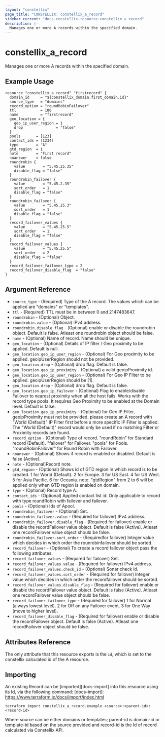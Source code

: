 ```yaml
---
layout: "constellix"
page_title: "CONSTELLIX: constellix_a_record"
sidebar_current: "docs-constellix-resource-constellix_a_record"
description: |-
  Manages one or more A records within the specified domain.
---
```


# constellix_a_record
Manages one or more A records within the specified domain.

## Example Usage ##

```hcl
resource "constellix_a_record" "firstrecord" {
  domain_id     = "${constellix_domain.first_domain.id}"
  source_type   = "domains"
  record_option = "roundRobinFailover"
  ttl           = 100
  name          = "firstrecord"
  geo_location = {
    geo_ip_user_region = 1
    drop               = "false"
  }
  pools       = [123]
  contact_ids = [1234]
  type        = "A"
  gtd_region  = 1
  note        = "First record"
  noanswer    = false
  roundrobin {
    value        = "5.45.25.35"
    disable_flag = "false"
  }
  roundrobin_failover {
    value        = "5.45.2.35"
    sort_order   = 1
    disable_flag = "false"
  }
  roundrobin_failover {
    value        = "5.45.25.3"
    sort_order   = 1
    disable_flag = "false"
  }
  record_failover_values {
    value        = "5.45.25.5"
    sort_order   = 1
    disable_flag = "false"
  }
  record_failover_values {
    value        = "5.45.25.5"
    sort_order   = 2
    disable_flag = "false"
  }
  record_failover_failover_type = 2
  record_failover_disable_flag  = "false"
}

```

## Argument Reference ##
* `source_type` - (Required) Type of the A record. The values which can be applied are "domains" or "templates".
* `ttl` - (Required) TTL must be in between 0 and 2147483647.
* `roundrobin` - (Optional) Object.
* `roundrobin.value` - (Optional) IPv4 address.
* `roundrobin.disable_flag` - (Optional) enable or disable the roundrobin object. Default is false. Atleast one roundrobin object should be false.
* `name` - (Optional) Name of record. Name should be unique.
* `geo_location` - (Optional) Details of IP filter / Geo proximity to be applied. Default is null.
* `geo_location.geo_ip_user_region` - (Optional) For Geo proximity to be applied. geoipUserRegion should not be provided.
* `geo_location.drop` - (Optional) drop flag. Default is false.
* `geo_location.geo_ip_proximity` - (Optional) a valid geoipProximity id.
* `geo_location.geo_ip_user_region` - (Optional) For Geo IP Filter to be applied. geoipUserRegion should be [1].
* `geo_location.drop` - (Optional) drop flag. Default is false.
* `geo_location.geo_ip_failover` - (Optional) Flag to enable/disable Failover to nearest proximity when all the host fails. Works with the record type pools. It requires Geo Proximity to be enabled at the Domain level. Default is false. 
* `geo_location.geo_ip_proximity` - (Optional) for Geo IP Filter, geoipProximity must not be provided. please create an A record with "World (Default)" IP Filter first before a more specific IP Filter is applied. The "World (Default)" record would only be used if no matching Filter or Proximity records are found.
* `record_option` - (Optional) Type of record. "roundRobin" for Standard record (Default). "failover" for Failover. "pools" for Pools. "roundRobinFailover" for Round Robin with Failover.
* `noanswer` - (Optional) Shows if record is enabled or disabled. Default is false (Active).
* `note` - (Optional)Record note.
* `gtd_region` - (Optional) Shows id of GTD region in which record is to be created. 1 for World (Default). 2 for Europe. 3 for US East. 4 for US West. 5 for Asia Pacific. 6 for Oceania. note: "gtdRegion" from 2 to 6 will be applied only when GTD region is enabled on domain.
* `type` - (Optional) Record type A.
* `contact_ids` - (Optional) Applied contact list id. Only applicable to record with type roundRobin with failover and failover.
* `pools` - (Optional) Ids of Apool.
* `roundrobin_failover` - (Optional) Set.
* `roundrobin_failover.value` - (Required for failover) IPv4 address.
* `roundrobin_failover.disable_flag` - (Required for failover) enable or disable the recordFailover value object. Default is false (Active). Atleast one recordFailover value object should be false.
* `roundrobin_failover.sort_order` - (Requiredfor failover) Integer value which decides in which order the rounrobinfailover should be sorted.
* `record_failover` - (Optional) To create a record failover object pass the following attributes.
* `record_failover_values` - (Required for failover) Set. 
* `record_failover_values.value` - (Required for failover) IPv4 address.
* `record_failover_values.check_id` - (Optional) Sonar check id.
* `record_failover_values.sort_order` - (Required for failover) Integer value which decides in which order the recordfailover should be sorted.
* `record_failover_values.disable_flag` - (Required for failover) enable or disable the recordFailover value object. Default is false (Active). Atleast one recordFailover value object should be false.
* `record_failover_failover_type` - (Required for failover) 1 for Normal (always lowest level). 2 for Off on any Failover event. 3 for One Way (move to higher level).
* `record_failover_disable_flag` - (Required for failover) enable or disable the recordFailover object. Default is false (Active). Atleast one recordFailover object should be false.

## Attributes Reference
The only attribute that this resource exports is the `id`, which is set to the constellix calculated id of the A resource.

## Importing ##

An existing Record can be [imported][docs-import] into this resource using its Id, via the following command:
[docs-import]: https://www.terraform.io/docs/import/index.html


```
terraform import constellix_a_record.example <source>:<parent-id>:<record-id>
```

Where source can be either domains or templates; parent-id is domain-id or template-id based on the source provided and record-id is the Id of record calculated via Constellix API.

